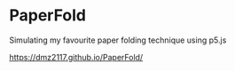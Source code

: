 # PaperFold
Simulating my favourite paper folding technique using p5.js

https://dmz2117.github.io/PaperFold/
